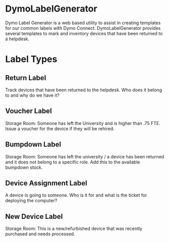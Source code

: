 # DymoLabelGenerator
Dymo Label Generator is a web based utility to assist in creating templates for our common labels with Dymo Connect. DymoLabelGenerator provides several templates to mark and inventory devices that have been returned to a helpdesk.


# Label Types
## Return Label
Track devices that have been returned to the helpdesk. Who does it belong to and why do we have it?

## Voucher Label
Storage Room: Someone has left the University and is higher than .75 FTE. Issue a voucher for the device if they will be rehired.

## Bumpdown Label
Storage Room: Someone has left the university / a device has been returned and it does not belong to a specific role. Add this to the available bumpdown stock.

## Device Assignment Label
A device is going to someone. Who is it for and what is the ticket for deploying the computer?

## New Device Label
Storage Room: This is a new/refurbished device that was recently purchased and needs processed.